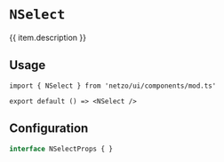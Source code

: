 <script setup>
import SectionDocsCards from '@theme/components/sections/SectionDocsCards.vue'
import en from '~/locales/en.js'
const item = en.components.find(({ uid }) => uid === 'select')
</script>

<div class="mb-5 w-75px h-75px"  :class="item.icon" />

# `NSelect`

{{ item.description }}

## Usage

```tsx
import { NSelect } from 'netzo/ui/components/mod.ts'

export default () => <NSelect />
```

## Configuration

```ts
interface NSelectProps { }
```
